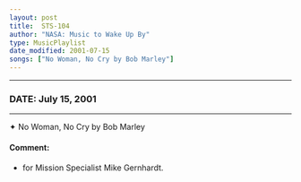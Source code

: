 ```yaml
---
layout: post
title:  STS-104
author: "NASA: Music to Wake Up By"
type: MusicPlaylist
date_modified: 2001-07-15
songs: ["No Woman, No Cry by Bob Marley"]
---
```


----
### DATE: July 15, 2001
----
✦ No Woman, No Cry by Bob Marley

#### Comment:
* for Mission Specialist Mike Gernhardt.



<br/>
<center>
	<a target="_blank"
	   href="https://twitter.com/intent/tweet?hashtags=Space,NASA,Playlist,NASAWakeupCalls,SpaceProgram&text={{ page.author}}, '{{ page.songs.first }}' {{ page.title }}, {{ page.date | date: '%B %d, %Y' }}. {{ site.url }}{{ page.url }}&via=nasawakeupcalls"><i class="fab fa-twitter" alt="Tweet this page" style="font-size: 1.3em;"></i></a>
	&nbsp; 	<i class="fas fa-user-astronaut" style="font-size: 1.5em;"></i> &nbsp;
    <a type="amzn" search="'No Woman, No Cry by Bob Marley'" category="popular music">
    <i class="fab fa-amazon" style="font-size: 1.3em;"></i></a>
</center>
